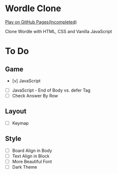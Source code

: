 # Wordle Clone
[Play on GitHub Pages(Incompleted)](https://thkim7527.github.io/WordleClone/)

Clone Wordle with HTML, CSS and Vanilla JavaScript


# To Do
## Game
- [v] JavaScript
- [ ] JavaScript - End of Body vs. defer Tag
- [ ] Check Answer By Row

## Layout
- [ ] Keymap

## Style
- [ ] Board Align in Body 
- [ ] Text Align in Block
- [ ] More Beautiful Font
- [ ] Dark Theme